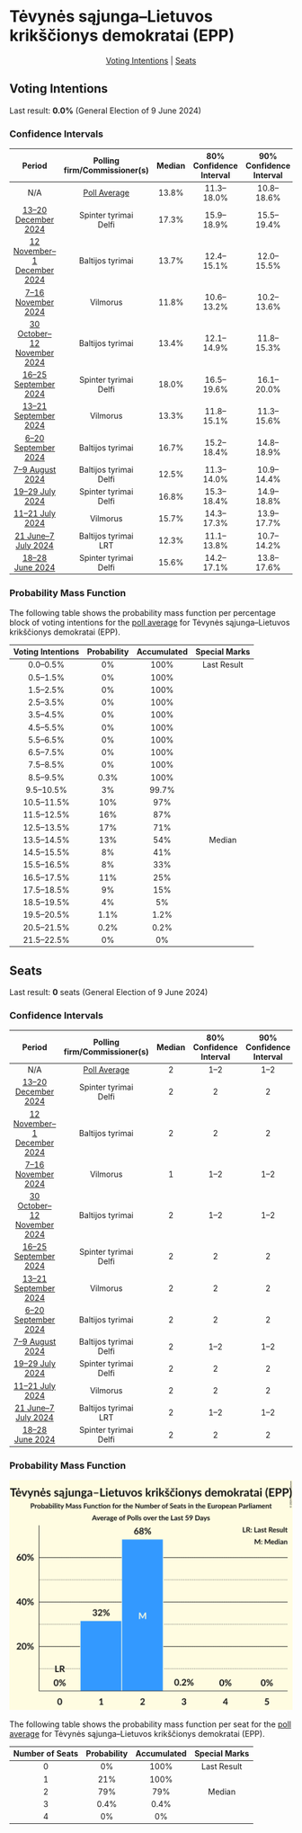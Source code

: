 # Tėvynės sąjunga–Lietuvos krikščionys demokratai (EPP)

<p align="center"><a href="#voting-intentions">Voting Intentions</a> | <a href="#seats">Seats</a></p>

## Voting Intentions

Last result: **0.0%** (General Election of 9 June 2024)

### Confidence Intervals

| Period     | Polling firm/Commissioner(s) | Median | 80% Confidence Interval | 90% Confidence Interval | 95% Confidence Interval | 99% Confidence Interval |
|:----------:|:----------------:|:-----------:|:-----------------------:|:-----------------------:|:-----------------------:|:-----------------------:|
| N/A | [Poll Average](average.html) | 13.8% | 11.3–18.0% | 10.8–18.6% | 10.4–19.1% | 9.8–20.0% |
| [13–20 December 2024](2024-12-20-Spintertyrimai.html) | Spinter tyrimai <br> Delfi | 17.3% | 15.9–18.9% | 15.5–19.4% | 15.1–19.8% | 14.4–20.6% |
| [12 November–1 December 2024](2024-12-01-Baltijostyrimai.html) | Baltijos tyrimai | 13.7% | 12.4–15.1% | 12.0–15.5% | 11.7–15.9% | 11.1–16.6% |
| [7–16 November 2024](2024-11-16-Vilmorus.html) | Vilmorus | 11.8% | 10.6–13.2% | 10.2–13.6% | 9.9–14.0% | 9.4–14.6% |
| [30 October–12 November 2024](2024-11-12-Baltijostyrimai.html) | Baltijos tyrimai | 13.4% | 12.1–14.9% | 11.8–15.3% | 11.5–15.7% | 10.9–16.4% |
| [16–25 September 2024](2024-09-25-Spintertyrimai.html) | Spinter tyrimai <br> Delfi | 18.0% | 16.5–19.6% | 16.1–20.0% | 15.7–20.5% | 15.0–21.3% |
| [13–21 September 2024](2024-09-21-Vilmorus.html) | Vilmorus | 13.3% | 11.8–15.1% | 11.3–15.6% | 10.9–16.0% | 10.3–16.9% |
| [6–20 September 2024](2024-09-20-Baltijostyrimai.html) | Baltijos tyrimai | 16.7% | 15.2–18.4% | 14.8–18.9% | 14.4–19.3% | 13.7–20.1% |
| [7–9 August 2024](2024-08-09-Baltijostyrimai.html) | Baltijos tyrimai <br> Delfi | 12.5% | 11.3–14.0% | 10.9–14.4% | 10.6–14.7% | 10.1–15.4% |
| [19–29 July 2024](2024-07-29-Spintertyrimai.html) | Spinter tyrimai <br> Delfi | 16.8% | 15.3–18.4% | 14.9–18.8% | 14.6–19.2% | 13.9–20.0% |
| [11–21 July 2024](2024-07-21-Vilmorus.html) | Vilmorus | 15.7% | 14.3–17.3% | 13.9–17.7% | 13.6–18.1% | 12.9–18.9% |
| [21 June–7 July 2024](2024-07-07-Baltijostyrimai.html) | Baltijos tyrimai <br> LRT | 12.3% | 11.1–13.8% | 10.7–14.2% | 10.4–14.5% | 9.9–15.2% |
| [18–28 June 2024](2024-06-28-Spintertyrimai.html) | Spinter tyrimai <br> Delfi | 15.6% | 14.2–17.1% | 13.8–17.6% | 13.5–18.0% | 12.8–18.7% |

### Probability Mass Function

The following table shows the probability mass function per percentage block of voting intentions for the [poll average](average.html) for Tėvynės sąjunga–Lietuvos krikščionys demokratai (EPP).

| Voting Intentions | Probability | Accumulated | Special Marks |
|:-----------------:|:-----------:|:-----------:|:-------------:|
| 0.0–0.5% | 0% | 100% | Last Result |
| 0.5–1.5% | 0% | 100% |  |
| 1.5–2.5% | 0% | 100% |  |
| 2.5–3.5% | 0% | 100% |  |
| 3.5–4.5% | 0% | 100% |  |
| 4.5–5.5% | 0% | 100% |  |
| 5.5–6.5% | 0% | 100% |  |
| 6.5–7.5% | 0% | 100% |  |
| 7.5–8.5% | 0% | 100% |  |
| 8.5–9.5% | 0.3% | 100% |  |
| 9.5–10.5% | 3% | 99.7% |  |
| 10.5–11.5% | 10% | 97% |  |
| 11.5–12.5% | 16% | 87% |  |
| 12.5–13.5% | 17% | 71% |  |
| 13.5–14.5% | 13% | 54% | Median |
| 14.5–15.5% | 8% | 41% |  |
| 15.5–16.5% | 8% | 33% |  |
| 16.5–17.5% | 11% | 25% |  |
| 17.5–18.5% | 9% | 15% |  |
| 18.5–19.5% | 4% | 5% |  |
| 19.5–20.5% | 1.1% | 1.2% |  |
| 20.5–21.5% | 0.2% | 0.2% |  |
| 21.5–22.5% | 0% | 0% |  |


## Seats

Last result: **0** seats (General Election of 9 June 2024)

### Confidence Intervals

| Period     | Polling firm/Commissioner(s) | Median | 80% Confidence Interval | 90% Confidence Interval | 95% Confidence Interval | 99% Confidence Interval |
|:----------:|:----------------:|:------:|:-----------------------:|:-----------------------:|:-----------------------:|:-----------------------:|
| N/A | [Poll Average](average.html) | 2 | 1–2 | 1–2 | 1–2 | 1–2 |
| [13–20 December 2024](2024-12-20-Spintertyrimai.html) | Spinter tyrimai <br> Delfi | 2 | 2 | 2 | 2 | 2–3 |
| [12 November–1 December 2024](2024-12-01-Baltijostyrimai.html) | Baltijos tyrimai | 2 | 2 | 2 | 2 | 1–2 |
| [7–16 November 2024](2024-11-16-Vilmorus.html) | Vilmorus | 1 | 1–2 | 1–2 | 1–2 | 1–2 |
| [30 October–12 November 2024](2024-11-12-Baltijostyrimai.html) | Baltijos tyrimai | 2 | 1–2 | 1–2 | 1–2 | 1–2 |
| [16–25 September 2024](2024-09-25-Spintertyrimai.html) | Spinter tyrimai <br> Delfi | 2 | 2 | 2 | 2 | 2 |
| [13–21 September 2024](2024-09-21-Vilmorus.html) | Vilmorus | 2 | 2 | 2 | 1–2 | 1–2 |
| [6–20 September 2024](2024-09-20-Baltijostyrimai.html) | Baltijos tyrimai | 2 | 2 | 2 | 2 | 1–2 |
| [7–9 August 2024](2024-08-09-Baltijostyrimai.html) | Baltijos tyrimai <br> Delfi | 2 | 1–2 | 1–2 | 1–2 | 1–2 |
| [19–29 July 2024](2024-07-29-Spintertyrimai.html) | Spinter tyrimai <br> Delfi | 2 | 2 | 2 | 2 | 2 |
| [11–21 July 2024](2024-07-21-Vilmorus.html) | Vilmorus | 2 | 2 | 2 | 2 | 1–2 |
| [21 June–7 July 2024](2024-07-07-Baltijostyrimai.html) | Baltijos tyrimai <br> LRT | 2 | 1–2 | 1–2 | 1–2 | 1–2 |
| [18–28 June 2024](2024-06-28-Spintertyrimai.html) | Spinter tyrimai <br> Delfi | 2 | 2 | 2 | 1–2 | 1–2 |

### Probability Mass Function

![Graph with seats probability mass function not yet produced](average-seats-pmf-tėvynėssąjunga–lietuvoskrikščionysdemokrataiepp.png "Seats Probability Mass Function")

The following table shows the probability mass function per seat for the [poll average](average.html) for Tėvynės sąjunga–Lietuvos krikščionys demokratai (EPP).

| Number of Seats | Probability | Accumulated | Special Marks |
|:---------------:|:-----------:|:-----------:|:-------------:|
| 0 | 0% | 100% | Last Result |
| 1 | 21% | 100% |  |
| 2 | 79% | 79% | Median |
| 3 | 0.4% | 0.4% |  |
| 4 | 0% | 0% |  |


